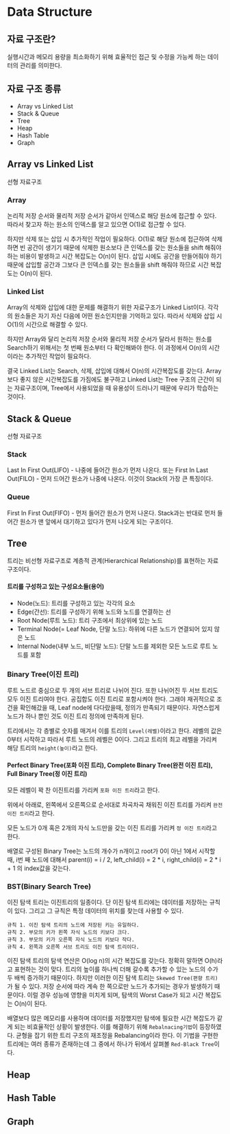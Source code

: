 # Data Structure

## 자료 구조란?

실행시간과 메모리 용량을 최소화하기 위해 효율적인 접근 및 수정을 가능케 하는 데이터의 관리를 의미한다.

## 자료 구조 종류

- Array vs Linked List
- Stack & Queue
- Tree
- Heap
- Hash Table
- Graph

## Array vs Linked List
선형 자료구조
### Array

논리적 저장 순서와 물리적 저장 순서가 같아서 인덱스로 해당 원소에 접근할 수 있다. 따라서 찾고자 하는 원소의 인덱스를 알고 있으면 O(1)로 접근할 수 있다.

하지만 삭제 또는 삽입 시 추가적인 작업이 필요하다. O(1)로 해당 원소에 접근하여 삭제하면 빈 공간이 생기기 때문에 삭제한 원소보다 큰 인덱스를 갖는 원소들을 shift 해줘야 하는 비용이 발생하고 시간 복잡도는 O(n)이 된다. 삽입 시에도 공간을 만들어줘야 하기 때문에 삽입할 공간과 그보다 큰 인덱스를 갖는 원소들을 shift 해줘야 하므로 시간 복잡도는 O(n)이 된다.

### Linked List

Array의 삭제와 삽입에 대한 문제를 해결하기 위한 자료구조가 Linked List이다. 각각의 원소들은 자기 자신 다음에 어떤 원소인지만을 기억하고 있다. 따라서 삭제와 삽입 시 O(1)의 시간으로 해결할 수 있다.

하지만 Array와 달리 논리적 저장 순서와 물리적 저장 순서가 달라서 원하는 원소를 Search하기 위해서는 첫 번째 원소부터 다 확인해봐야 한다. 이 과정에서 O(n)의 시간이라는 추가적인 작업이 필요하다.

결국 Linked List는 Search, 삭제, 삽입에 대해서 O(n)의 시간복잡도를 갖는다. Array보다 좋지 않은 시간복잡도를 가짐에도 불구하고 Linked List는 Tree 구조의 근간이 되는 자료구조이며, Tree에서 사용되었을 때 유용성이 드러나기 때문에 우리가 학습하는 것이다.

## Stack & Queue
선형 자료구조
### Stack
Last In First Out(LIFO) - 나중에 들어간 원소가 먼저 나온다. 또는 First In Last Out(FILO) - 먼저 드어간 원소가 나중에 나온다. 이것이 Stack의 가장 큰 특징이다.

### Queue
First In First Out(FIFO) - 먼저 들어간 원소가 먼저 나온다. Stack과는 반대로 먼저 들어간 원소가 맨 앞에서 대기하고 있다가 먼저 나오게 되는 구조이다.

## Tree

트리는 비선형 자료구조로 계층적 관계(Hierarchical Relationship)를 표현하는 자료구조이다. 

#### 트리를 구성하고 있는 구성요소들(용어)

- Node(노드): 트리를 구성하고 있는 각각의 요소
- Edge(간선): 트리를 구성하기 위해 노드와 노드를 연결하는 선
- Root Node(루트 노드): 트리 구조에서 최상위에 있는 노드
- Terminal Node(= Leaf Node, 단말 노드): 하위에 다른 노드가 연결되어 있지 않은 노드
- Internal Node(내부 노드, 비단말 노드): 단말 노드를 제외한 모든 노드로 루트 노드를 포함

### Binary Tree(이진 트리)

루트 노드르 중심으로 두 개의 서브 트리로 나뉘어 진다. 또한 나뉘어진 두 서브 트리도 모두 이진 트리여야 한다. 공집합도 이진 트리로 포함시켜야 한다. 그래야 재귀적으로 조건을 확인해갔을 때, Leaf node에 다다랐을때, 정의가 만족되기 때문이다. 자연스럽게 노드가 하나 뿐인 것도 이진 트리 정의에 만족하게 된다.

트리에서는 각 층별로 숫자를 매겨서 이를 트리의 `Level(레벨)`이라고 한다. 레벨의 값은 0부터 시작하고 따라서 루트 노드의 레벨은 0이다. 그리고 트리의 최고 레벨을 가리켜 해당 트리의 `height(높이)`라고 한다.

#### Perfect Binary Tree(포화 이진 트리), Complete Binary Tree(완전 이진 트리), Full Binary Tree(정 이진 트리)

모든 레벨이 꽉 찬 이진트리를 가리켜 `포화 이진 트리`라고 한다.

위에서 아래로, 왼쪽에서 오른쪽으로 순서대로 차곡차곡 채워진 이진 트리를 가리켜 `완전 이진 트리`라고 한다.

모든 노드가 0개 혹은 2개의 자식 노드만을 갖는 이진 트리를 가리켜 `정 이진 트리`라고 한다.

배열로 구성된 Binary Tree는 노드의 개수가 n개이고 root가 0이 아닌 1에서 시작할 때, i번 째 노드에 대해서 parent(i) = i / 2, left_child(i) = 2 * i, right_child(i) = 2 * i + 1 의 index값을 갖는다.

### BST(Binary Search Tree)

이진 탐색 트리는 이진트리의 일종이다. 단 이진 탐색 트리에는 데이터를 저장하는 규칙이 있다. 그리고 그 규칙은 특정 데이터의 위치를 찾는데 사용할 수 있다.

```
규칙 1. 이진 탐색 트리의 노드에 저장된 키는 유일하다.
규칙 2. 부모의 키가 왼쪽 자식 노드의 키보다 크다.
규칙 3. 부모의 키가 오른쪽 자식 노드의 키보다 작다.
규칙 4. 왼쪽과 오른쪽 서브 트리도 이진 탐색 트리이다.
```

이진 탐색 트리의 탐색 연산은 O(log n)의 시간 복잡도를 갖는다. 정확히 말하면 O(h)라고 표현하는 것이 맞다. 트리의 높이를 하나씩 더해 갈수록 추가할 수 있는 노드의 수가 두 배씩 증가하기 때문이다. 하지만 이러한 이진 탐색 트리는 `Skewed Tree(편향 트리)`가 될 수 있다. 저장 순서에 따라 계속 한 쪽으로만 노드가 추가되는 경우가 발생하기 때문이다. 이럴 경우 성능에 영향을 미치게 되며, 탐색의 Worst Case가 되고 시간 복잡도는 O(n)이 된다.

배열보다 많은 메모리를 사용하며 데이터를 저장했지만 탐색에 필요한 시간 복잡도가 같게 되는 비효율적인 상황이 발생한다. 이를 해결하기 위해 `Rebalnacing기법`이 등장하였다. 균형을 잡기 위한 트리 구조의 재조정을 Rebalancing이라 한다. 이 기법을 구현한 트리에는 여러 종류가 존재하는데 그 중에서 하나가 뒤에서 살펴볼 `Red-Black Tree`이다.


## Heap

## Hash Table

## Graph
